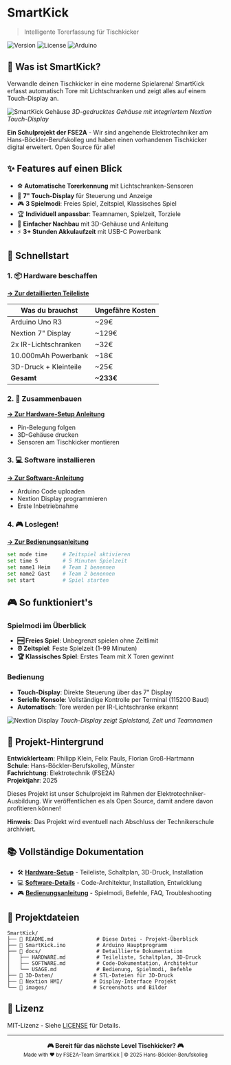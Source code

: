 # SmartKick
> Intelligente Torerfassung für Tischkicker

<img alt="Version" src="https://img.shields.io/badge/version-1.0-blue">
<img alt="License" src="https://img.shields.io/badge/license-MIT-green">
<img alt="Arduino" src="https://img.shields.io/badge/Arduino-Compatible-teal">

## 🎯 Was ist SmartKick?

Verwandle deinen Tischkicker in eine moderne Spielarena! SmartKick erfasst automatisch Tore mit Lichtschranken und zeigt alles auf einem Touch-Display an.

![SmartKick Gehäuse](./images/gehaeuse-render.png)
*3D-gedrucktes Gehäuse mit integriertem Nextion Touch-Display*

**Ein Schulprojekt der FSE2A** - Wir sind angehende Elektrotechniker am Hans-Böckler-Berufskolleg und haben einen vorhandenen Tischkicker digital erweitert. Open Source für alle!

## ✨ Features auf einen Blick

- ⚽ **Automatische Torerkennung** mit Lichtschranken-Sensoren
- 📱 **7" Touch-Display** für Steuerung und Anzeige  
- 🎮 **3 Spielmodi**: Freies Spiel, Zeitspiel, Klassisches Spiel
- 🏆 **Individuell anpassbar**: Teamnamen, Spielzeit, Torziele
- 🔧 **Einfacher Nachbau** mit 3D-Gehäuse und Anleitung
- ⚡ **3+ Stunden Akkulaufzeit** mit USB-C Powerbank

## 🚀 Schnellstart

### 1. 📦 Hardware beschaffen
**[→ Zur detaillierten Teileliste](./docs/HARDWARE.md)**

| Was du brauchst | Ungefähre Kosten |
|----------------|------------------|
| Arduino Uno R3 | ~29€ |
| Nextion 7" Display | ~129€ |
| 2x IR-Lichtschranken | ~32€ |
| 10.000mAh Powerbank | ~18€ |
| 3D-Druck + Kleinteile | ~25€ |
| **Gesamt** | **~233€** |

### 2. 🔧 Zusammenbauen
**[→ Zur Hardware-Setup Anleitung](./docs/HARDWARE.md#installation)**

- Pin-Belegung folgen
- 3D-Gehäuse drucken
- Sensoren am Tischkicker montieren

### 3. 💻 Software installieren
**[→ Zur Software-Anleitung](./docs/SOFTWARE.md)**

- Arduino Code uploaden
- Nextion Display programmieren
- Erste Inbetriebnahme

### 4. 🎮 Loslegen!
**[→ Zur Bedienungsanleitung](./docs/USAGE.md)**

```bash
set mode time     # Zeitspiel aktivieren
set time 5        # 5 Minuten Spielzeit
set name1 Heim    # Team 1 benennen
set name2 Gast    # Team 2 benennen
set start         # Spiel starten
```

## 🎮 So funktioniert's

### Spielmodi im Überblick
- **🆓 Freies Spiel**: Unbegrenzt spielen ohne Zeitlimit
- **⏰ Zeitspiel**: Feste Spielzeit (1-99 Minuten)
- **🏆 Klassisches Spiel**: Erstes Team mit X Toren gewinnt

### Bedienung
- **Touch-Display**: Direkte Steuerung über das 7" Display
- **Serielle Konsole**: Vollständige Kontrolle per Terminal (115200 Baud)
- **Automatisch**: Tore werden per IR-Lichtschranke erkannt

![Nextion Display](./images/nextion-main-screen.png)
*Touch-Display zeigt Spielstand, Zeit und Teamnamen*

## 🏫 Projekt-Hintergrund

**Entwicklerteam**: Philipp Klein, Felix Pauls, Florian Groß-Hartmann  
**Schule**: Hans-Böckler-Berufskolleg, Münster  
**Fachrichtung**: Elektrotechnik (FSE2A)  
**Projektjahr**: 2025  

Dieses Projekt ist unser Schulprojekt im Rahmen der Elektrotechniker-Ausbildung. Wir veröffentlichen es als Open Source, damit andere davon profitieren können!

**Hinweis**: Das Projekt wird eventuell nach Abschluss der Technikerschule archiviert.

## 📚 Vollständige Dokumentation

- 🛠️ **[Hardware-Setup](./docs/HARDWARE.md)** - Teileliste, Schaltplan, 3D-Druck, Installation
- 💻 **[Software-Details](./docs/SOFTWARE.md)** - Code-Architektur, Installation, Entwicklung
- 🎮 **[Bedienungsanleitung](./docs/USAGE.md)** - Spielmodi, Befehle, FAQ, Troubleshooting

## 📁 Projektdateien

```
SmartKick/
├── 📄 README.md              # Diese Datei - Projekt-Überblick
├── 📄 SmartKick.ino          # Arduino Hauptprogramm
├── 📁 docs/                  # Detaillierte Dokumentation
│   ├── HARDWARE.md          # Teileliste, Schaltplan, 3D-Druck
│   ├── SOFTWARE.md          # Code-Dokumentation, Architektur
│   └── USAGE.md             # Bedienung, Spielmodi, Befehle
├── 📁 3D-Daten/             # STL-Dateien für 3D-Druck
├── 📁 Nextion HMI/          # Display-Interface Projekt
└── 📁 images/               # Screenshots und Bilder
```

## 📄 Lizenz

MIT-Lizenz - Siehe [LICENSE](LICENSE) für Details.

---

<p align="center">
  <strong>🎮 Bereit für das nächste Level Tischkicker? 🎮</strong><br>
  <sub>Made with ❤️ by FSE2A-Team SmartKick | © 2025 Hans-Böckler-Berufskolleg</sub>
</p>